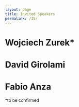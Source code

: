 ```yaml
---
layout: page
title: Invited Speakers
permalink: /IS/
---
```



# Wojciech Zurek*
# David Girolami
# Fabio Anza







*to be confirmed
